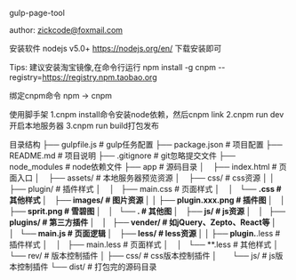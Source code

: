 gulp-page-tool

author: zickcode@foxmail.com


安装软件
nodejs v5.0+  https://nodejs.org/en/  下载安装即可

Tips:
建议安装淘宝镜像,在命令行运行
npm install -g cnpm --registry=https://registry.npm.taobao.org

绑定cnpm命令 npm -> cnpm

使用脚手架
1.cnpm install命令安装node依赖，然后cnpm link
2.cnpm run dev开启本地服务器
3.cnpm run build打包发布

目录结构
├── gulpfile.js                     # gulp任务配置 
├── package.json                    # 项目配置
├── README.md                       # 项目说明
├──	.gitignore                      # git忽略提交文件
├── node_modules                    # node依赖文件
├── app                             # 源码目录
│    ├── index.html                 # 页面入口
│    ├── assets/                    # 本地服务器预览资源
│    ├── css/                       # css资源
│ 	 │	 ├── plugin/                # 插件样式
│    │   ├── main.css               # 页面样式
│    │   └── **.css                 # 其他样式
│    ├── images/                    # 图片资源
│ 	 │	 ├── plugin.xxx.png         # 插件图
│    │   ├── sprit.png         	    # 雪碧图
│    │   └── **.**  				# 其他图
│    ├── js/                        # js资源
│    │   ├── plugins/               # 第三方插件
│    │   ├── vender/                # 如jQuery、Zepto、React等
│    │   └── main.js                # 页面逻辑
│    ├── less/                      # less资源
│	 │	  ├── plugin.**.less        # 插件样式
│    │    ├── main.less             # 页面样式
│    │    └── **.less               # 其他样式
│    └── rev/                       # 版本控制插件
│		  ├── css/                  # css版本控制插件
│         └── js/                   # js版本控制插件
└── dist/                           # 打包完的源码目录

